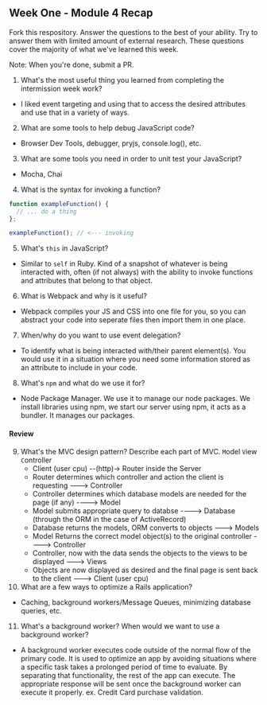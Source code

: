 ## Week One - Module 4 Recap

Fork this respository. Answer the questions to the best of your ability. Try to answer them with limited amount of external research. These questions cover the majority of what we've learned this week. 

Note: When you're done, submit a PR. 

1. What's the most useful thing you learned from completing the intermission week work?
  - I liked event targeting and using that to access the desired attributes and use that in a variety of ways.
2. What are some tools to help debug JavaScript code?
  - Browser Dev Tools, debugger, pryjs, console.log(), etc.
3. What are some tools you need in order to unit test your JavaScript?
  - Mocha, Chai
4. What is the syntax for invoking a function?
```javascript
function exampleFunction() {
  // ... do a thing
};

exampleFunction(); // <--- invoking
```
5. What's `this` in JavaScript?
  - Similar to `self` in Ruby. Kind of a snapshot of whatever is being interacted with, often (if not always) with the ability to invoke functions and attributes that belong to that object.
6. What is Webpack and why is it useful?
  - Webpack compiles your JS and CSS into one file for you, so you can abstract your code into seperate files then import them in one place.
7. When/why do you want to use event delegation?
  - To identify what is being interacted with/their parent element(s). You would use it in a situation where you need some information stored as an attribute to include in your code.
8. What's `npm` and what do we use it for?
  - Node Package Manager. We use it to manage our node packages. We install libraries using npm, we start our server using npm, it acts as a bundler. It manages our packages.

#### Review  
9. What's the MVC design pattern? Describe each part of MVC.
  `M`odel `V`iew `C`ontroller
   - Client (user cpu) --(http)-> Router inside the Server
   - Router determines which controller and action the client is requesting ---> Controller
   - Controller determines which database models are needed for the page (if any) ----> Model
   - Model submits appropriate query to databse ----> Database (through the ORM in the case of ActiveRecord)
   - Database returns the models, ORM converts to objects ---> Models 
   - Model Returns the correct model object(s) to the original controller ----> Controller
   - Controller, now with the data sends the objects to the views to be displayed ---> Views
   - Objects are now displayed as desired and the final page is sent back to the client ---> Client (user cpu)  
10. What are a few ways to optimize a Rails application?
  - Caching, background workers/Message Queues, minimizing database queries, etc.
11. What's a background worker? When would we want to use a background worker?
  - A background worker executes code outside of the normal flow of the primary code. It is used to optimize an app by avoiding situations where a specific task takes a prolonged period of time to evaluate. By separating that functionality, the rest of the app can execute. The appropriate response will be sent once the background worker can execute it properly. ex. Credit Card purchase validation. 
